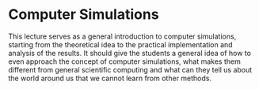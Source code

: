 # Computer Simulations

This lecture serves as a general introduction to computer simulations, starting from the theoretical idea to the practical implementation and analysis of the results. It should give the students a general idea of how to even approach the concept of computer simulations, what makes them different from general scientific computing and what can they tell us about the world around us that we cannot learn from other methods.